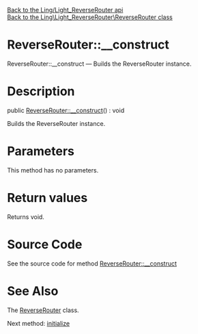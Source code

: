 [Back to the Ling/Light_ReverseRouter api](https://github.com/lingtalfi/Light_ReverseRouter/blob/master/doc/api/Ling/Light_ReverseRouter.md)<br>
[Back to the Ling\Light_ReverseRouter\ReverseRouter class](https://github.com/lingtalfi/Light_ReverseRouter/blob/master/doc/api/Ling/Light_ReverseRouter/ReverseRouter.md)


ReverseRouter::__construct
================



ReverseRouter::__construct — Builds the ReverseRouter instance.




Description
================


public [ReverseRouter::__construct](https://github.com/lingtalfi/Light_ReverseRouter/blob/master/doc/api/Ling/Light_ReverseRouter/ReverseRouter/__construct.md)() : void




Builds the ReverseRouter instance.




Parameters
================

This method has no parameters.


Return values
================

Returns void.








Source Code
===========
See the source code for method [ReverseRouter::__construct](https://github.com/lingtalfi/Light_ReverseRouter/blob/master/ReverseRouter.php#L32-L35)


See Also
================

The [ReverseRouter](https://github.com/lingtalfi/Light_ReverseRouter/blob/master/doc/api/Ling/Light_ReverseRouter/ReverseRouter.md) class.

Next method: [initialize](https://github.com/lingtalfi/Light_ReverseRouter/blob/master/doc/api/Ling/Light_ReverseRouter/ReverseRouter/initialize.md)<br>

